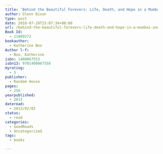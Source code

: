 ```yaml
---
title: 'Behind the Beautiful Forevers: Life, Death, and Hope in a Mumbai Undercity'
author: Glenn Dixon
type: post
date: 2018-07-28T15:07:34+00:00
url: /behind-the-beautiful-forevers-life-death-and-hope-in-a-mumbai-undercity/
Book Id:
  - 11869272
bookauthor:
  - Katherine Boo
Author l-f:
  - Boo, Katherine
isbn: 1400067553
isbn13: 9781400067558
myrating:
  - 5
publisher:
  - Random House
pages:
  - 256
yearpublished:
  - 2012
dateread:
  - 2013/02/02
status:
  - read
categories:
  - GoodReads
  - Uncategorized
tags:
  - books

---
```

